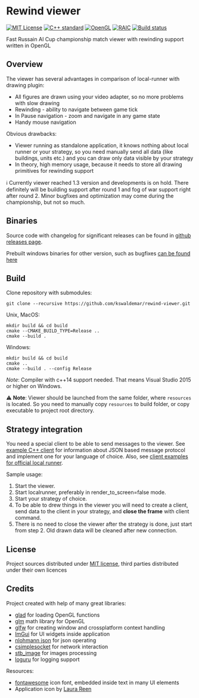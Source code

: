 # Rewind viewer

[![MIT License](https://img.shields.io/github/license/kswaldemar/rewind-viewer.svg?style=flat-square)](./LICENSE)
[![C++ standard](https://img.shields.io/badge/C++-14-blue.svg?style=flat-square)](https://isocpp.org/)
[![OpenGL](https://img.shields.io/badge/OpenGL-3.3-green.svg?style=flat-square)](https://www.khronos.org/opengl/)
[![RAIC](https://img.shields.io/badge/Russian%20AI%20Cup-2017-yellow.svg?style=flat-square)](http://russianaicup.ru/)
[![Build status](https://travis-ci.org/kswaldemar/rewind-viewer.svg?branch=master)](https://travis-ci.org/kswaldemar/rewind-viewer)

Fast Russain AI Cup championship match viewer with rewinding support written in OpenGL

## Overview
The viewer has several advantages in comparison of local-runner with drawing plugin:
 - All figures are drawn using your video adapter, so no more problems with slow drawing
 - Rewinding - ability to navigate between game tick
 - In Pause navigation - zoom and navigate in any game state
 - Handy mouse navigation

Obvious drawbacks:
 - Viewer running as standalone application, it knows nothing about local runner or your strategy, so you need manually 
send all data (like buildings, units etc.) and you can draw only data visible by your strategy
 - In theory, high memory usage, because it needs to store all drawing primitives for rewinding support

:information_source: Currently viewer reached 1.3 version and developments is on hold.
There definitely will be building support after round 1 and fog of war support right after round 2.
Minor bugfixes and optimization may come during the championship, but not so much.


## Binaries

Source code with changelog for significant releases can be found in [github releases page](https://github.com/kswaldemar/rewind-viewer/releases).

Prebuilt windows binaries for other version, such as bugfixes [can be found here](https://github.com/kswaldemar/rewind-viewer/issues/23)


## Build

Clone repository with submodules:
```
git clone --recursive https://github.com/kswaldemar/rewind-viewer.git
```

Unix, MacOS:
```
mkdir build && cd build
cmake --CMAKE_BUILD_TYPE=Release ..
cmake --build .
```
Windows:
```
mkdir build && cd build
cmake ..
cmake --build . --config Release
```
*Note*: Compiler with c++14 support needed. That means Visual Studio 2015 or higher on Windows. 

:warning: **Note**: Viewer should be launched from the same folder, where `resources` is located. 
So you need to manually copy `resources` to build folder, or copy executable to project root directory.

## Strategy integration
You need a special client to be able to send messages to the viewer. See [example C++ client](https://github.com/kswaldemar/rewind-viewer/blob/master/clients/c%2B%2B/RewindClient.h) for information about JSON based message
protocol and implement one for your language of choice.
Also, see [client examples for official local runner](https://github.com/JustAMan/russian-ai-cup-visual/tree/master/clients).

Sample usage: 

1. Start the viewer.
2. Start localrunner, preferably in render_to_screen=false mode.
3. Start your strategy of choice.
4. To be able to drew things in the viewer you will need to create a client, send data to the client in your strategy, and **close the frame** with client command. 
5. There is no need to close the viewer after the strategy is done, just start from step 2. Old drawn data will be cleaned after new connection.

## License
Project sources distributed under [MIT license](https://github.com/kswaldemar/rewind-viewer/blob/master/LICENSE), third parties distributed under their own licences

## Credits
Project created with help of many great libraries:
 - [glad](https://github.com/Dav1dde/glad) for loading OpenGL functions
 - [glm](https://glm.g-truc.net/0.9.8/index.html) math library for OpenGL
 - [glfw](http://www.glfw.org/) for creating window and crossplatform context handling
 - [ImGui](https://github.com/ocornut/imgui) for UI widgets inside application
 - [nlohmann json](https://github.com/nlohmann/json) for json operating
 - [csimplesocket](https://github.com/DFHack/clsocket) for network interaction
 - [stb_image](https://github.com/nothings/stb) for images processing
 - [loguru](https://github.com/emilk/loguru) for logging support

Resources: 
 - [fontawesome](http://fontawesome.io/) icon font, embedded inside text in many UI elements
 - Application icon by [Laura Reen](https://www.iconfinder.com/laurareen)  
 
